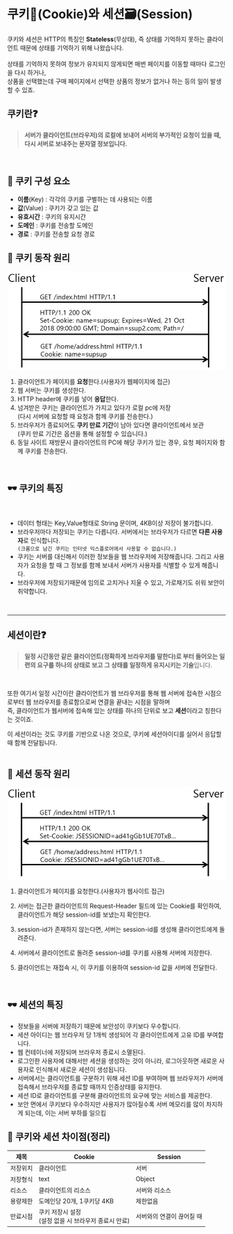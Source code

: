 # 쿠키🍪(Cookie)와 세션🗃(Session)
쿠키와 세션은 HTTP의 특징인 **Stateless**(무상태), 즉 상태를 기억하지 못하는 클라이언트 때문에 상태를 기억하기 위해 나왔습니다.<br><br>
상태를 기억하지 못하여 정보가 유지되지 않게되면 매번 페이지를 이동할 때마다 로그인을 다시 하거나,<br>
상품을 선택했는데 구매 페이지에서 선택한 상품의 정보가 없거나 하는 등의 일이 발생할 수 있죠.
## 쿠키란❓
> **서버가 클라이언트(브라우저)의 로컬에 보내어 서버의 부가적인 요청이 있을 때, 다시 서버로 보내주는 문자열 정보입니다.**

<br>

## 🔎 쿠키 구성 요소
* **이름**(Key) : 각각의 쿠키를 구별하는 데 사용되는 이름
* **값**(Value) : 쿠키가 갖고 있는 값
* **유효시간** : 쿠키의 유지시간
* **도메인** : 쿠키를 전송할 도메인
* **경로** : 쿠키를 전송할 요청 경로

## 🍭 쿠키 동작 원리
<div class="center">
    <img src="./img/Cookie.png">
</div>

1. 클라이언트가 페이지를 **요청**한다.(사용자가 웹페이지에 접근)
2. 웹 서버는 쿠키를 생성한다.
3. HTTP header에 쿠키를 넣어 **응답**한다.
4. 넘겨받은 쿠키는 클라이언트가 가지고 있다가 로컬 pc에 저장<br>
(다시 서버에 요청할 때 요청과 함께 쿠키를 전송한다.)
5. 브라우저가 종료되어도 **쿠키 만료 기간**이 남아 있다면 클라이언트에서 보관<br>
(쿠키 만료 기간은 옵션을 통해 설정할 수 있습니다.)
6. 동일 사이트 재방문시 클라이언트의 PC에 해당 쿠키가 있는 경우, 요청 페이지와 함께 쿠키를 전송한다.
<br>

## 🕶 쿠키의 특징
<br>

* 데이터 형태는 Key,Value형태로 String 문이며, 4KB이상 저장이 불가합니다.
* 브라우저마다 저장되는 쿠키는 다릅니다. 서버에서는 브라우저가 다르면 **다른 사용자**로 인식합니다.<br>
`(크롬으로 남긴 쿠키는 인터넷 익스플로어에서 사용할 수 없습니다.)`
* 쿠키는 서버를 대신해서 이러한 정보들을 웹 브라우저에 저장해줍니다. 그리고 사용자가 요청을 할 때 그 정보를 함께 보내서 서버가 사용자를 식별할 수 있게 해줍니다.
* 브라우저에 저장되기때문에 임의로 고치거나 지울 수 있고, 가로채기도 쉬워 보안이 취약합니다.
<br>

---
## 세션이란❓
> **일정 시간동안 같은 클라이언트(정확하게 브라우저를 말한다)로 부터 들어오는
일련의 요구를 하나의 상태로 보고 그 상태를 일정하게 유지시키는 기술**입니다.
<br>

또한 여기서 일정 시간이란 클라이언트가 웹 브라우저를 통해 웹 서버에 접속한 시점으로부터 웹 브라우저를 종료함으로써 연결을 끝내는 시점을 말하며<br>
즉, 클라이언트가 웹서버에 접속해 있는 상태를 하나의 단위로 보고 **세션**이라고 칭한다는 것이죠.<br>

이 세션이라는 것도 쿠키를 기반으로 나온 것으로,
쿠키에 세션아이디를 실어서 응답할 때 함께 전달됩니다.
<br><br>

## 🍭 세션 동작 원리
<div class="center">
    <img src="./img/Session.png">
</div>

1. 클라이언트가 페이지를 요청한다.(사용자가 웹사이트 접근)

2. 서버는 접근한 클라이언트의 Request-Header 필드에 있는 Cookie를 확인하여,
클라이언트가 해당 session-id를 보냈는지 확인한다.

3. session-id가 존재하지 않는다면, 서버는 session-id를 생성해 클라이언트에게 돌려준다.

4. 서버에서 클라이언트로 돌려준 session-id를 쿠키를 사용해 서버에 저장한다.

5. 클라이언트는 재접속 시, 이 쿠키를 이용하여 session-id 값을 서버에 전달한다.

<br>

## 🕶 세션의 특징
* 정보들을 서버에 저장하기 때문에 보안성이 쿠키보다 우수합니다.
* 세션 아이디는 웹 브라우저 당 1개씩 생성되어 각 클라이언트에게 고유 ID를 부여합니다.
* 웹 컨테이너에 저장되며 브라우저 종료시 소멸된다.
* 로그인한 사용자에 대해서만 세션을 생성하는 것이 아니라, 로그아웃하면 새로운 사용자로 인식해서 새로운 세션이 생성됩니다.
* 서버에서는 클라이언트를 구분하기 위해 세션 ID를 부여하며 웹 브라우저가 서버에 접속해서 브라우저를 종료할 때까지 인증상태를 유지한다.
* 세션 ID로 클라이언트를 구분해 클라이언트의 요구에 맞는 서비스를 제공한다.
* 보안 면에서 쿠키보다 우수하지만 사용자가 많아질수록 서버 메모리를 많이 차지하게 되는데, 이는 서버 부하를 일으킴

## 🚪 쿠키와 세션 차이점(정리)

|제목|Cookie|Session|
|------|---|---|
|저장위치|클라이언트|서버|
|저장형식|text|Object|
|리소스|클라이언트의 리소스|서버와 리소스|
|용량제한|도메인당 20개, 1쿠키당 4KB|제한없음|
|만료시점|쿠키 저장시 설정<br>(설정 없을 시 브라우저 종료시 만료)|서버와의 연결이 끊어질 때|
